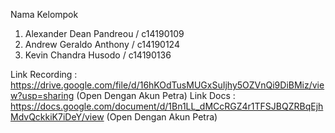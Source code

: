 Nama Kelompok

1) Alexander Dean Pandreou / c14190109
2) Andrew Geraldo Anthony / c14190124
3) Kevin Chandra Husodo  / c14190136

Link Recording : https://drive.google.com/file/d/16hKOdTusMUGxSuIjhy5OZVnQi9DiBMiz/view?usp=sharing (Open Dengan Akun Petra)
Link Docs      : https://docs.google.com/document/d/1Bn1LL_dMCcRGZ4r1TFSJBQZRBqEjhMdvQckkiK7iDeY/view (Open Dengan Akun Petra)
